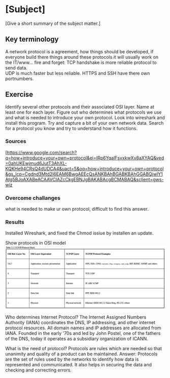 # [Subject]
[Give a short summary of the subject matter.]

## Key terminology
A network protocol is a agreement, how things should be developed, if everyone build there things around these protocols it will usually work on the IT/www...
fire and forget: TCP handshake is more reliable protocol to send  data.  
UDP is much faster but less reliable. 
HTTPS  and SSH have there own portnumbers. 

## Exercise
Identify several other protocols and their associated OSI layer. Name at least one for each layer.
Figure out who determines what protocols we use and what is needed to introduce your own protocol.
Look into wireshark and install this program. Try and capture a bit of your own network data. Search for a protocol you know and try to understand how it functions.



### Sources
[https://www.google.com/search?q=how+introduce+your+own+protocol&ei=IRp6YqalFsvxkwXv8aXYAQ&ved=0ahUKEwjmud6JutT3AhXL-KQKHe94CRsQ4dUDCA4&uact=5&oq=how+introduce+your+own+protocol&gs_lcp=Cgdnd3Mtd2l6EAM6BwgAEEcQsANKBAhBGABKBAhGGABQjwlY1Atg5BJoAXABeACAAVCIAZcCkgEBNJgBAKABAcgBCMABAQ&sclient=gws-wiz

### Overcome challanges
what is needed to make ur own protocol, difficult to find this answer. 

### Results
Installed Wireshark, and fixed the Chmod issiue by installen an update. 

Show protocols in OSI model
![protocols](../00_includes/Protocols%20OSI.png)

Who determines Internet Protocol?
The Internet Assigned Numbers Authority (IANA) coordinates the DNS, IP addressing, and other internet protocol resources. All domain names and IP addresses are allocated from IANA. Founded in the early '70s and led by John Postel, one of the fathers of the DNS, today it operates as a subsidiary organization of ICANN.

What is the need of protocol?
Protocols are rules which are needed so that unanimity and quality of a product can be maintained. Answer: Protocols are the set of rules used by the networks to identify how data is represented and communicated. It also helps in securing the data and checking and correcting errors.



